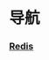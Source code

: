 # 导航

### [Redis](https://github.com/Dashan-IZ/Technology_Stack/blob/master/Technology_Stack/redis.md)
